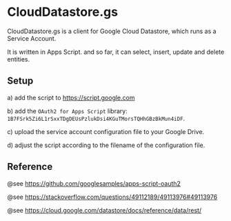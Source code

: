# CloudDatastore.gs
CloudDatastore.gs is a client for Google Cloud Datastore, which runs as a Service Account.

It is written in Apps Script. and so far, it can select, insert, update and delete entities.

## Setup

a) add the script to https://script.google.com

b) add the `OAuth2 for Apps Script` library: `1B7FSrk5Zi6L1rSxxTDgDEUsPzlukDsi4KGuTMorsTQHhGBzBkMun4iDF`.

c) upload the service account configuration file to your Google Drive.

d) adjust the script according to the filename of the configuration file.

## Reference

@see https://github.com/googlesamples/apps-script-oauth2

@see https://stackoverflow.com/questions/49112189/49113976#49113976

@see https://cloud.google.com/datastore/docs/reference/data/rest/
